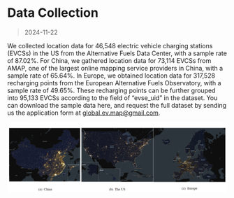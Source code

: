 # Data Collection

> 2024-11-22

We collected location data for 46,548 electric vehicle charging stations (EVCSs) in the US from the Alternative Fuels Data Center, with a sample rate of 87.02%. For China, we gathered location data for 73,114 EVCSs from AMAP, one of the largest online mapping service providers in China, with a sample rate of 65.64%. In Europe, we obtained location data for 317,528 recharging points from the European Alternative Fuels Observatory, with a sample rate of 49.65%. These recharging points can be further grouped into 95,133 EVCSs according to the field of “evse_uid” in the dataset. You can download the sample data here, and request the full dataset by sending us the application form at global.ev.map@gmail.com.

![Figure A-1](../imgs/p1.png)